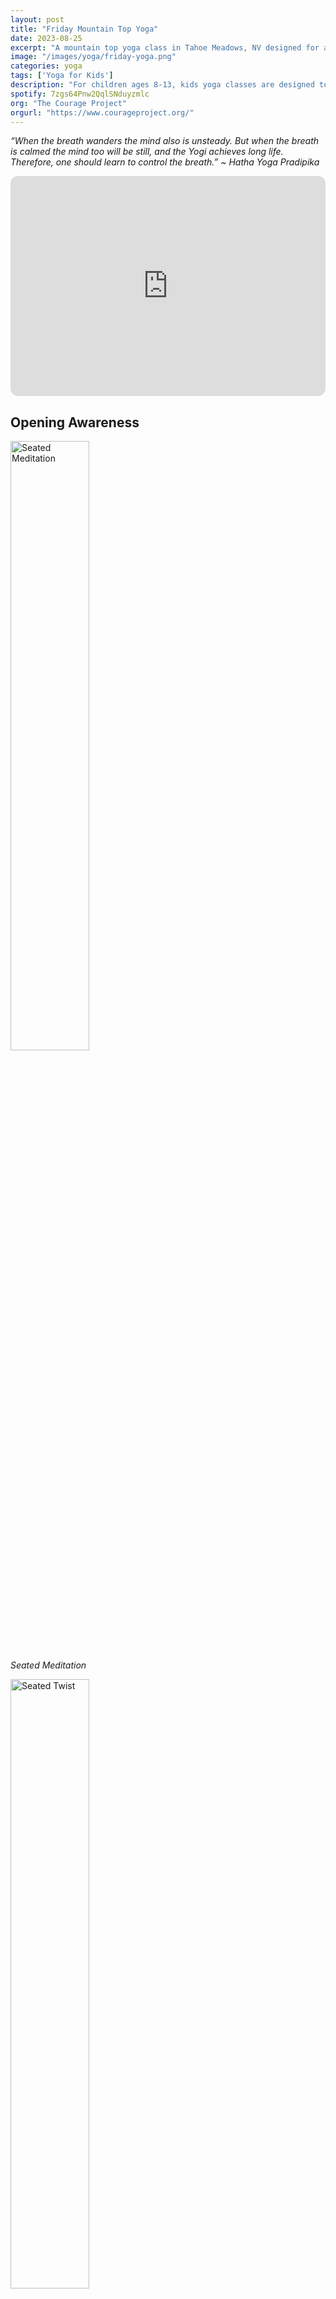 ```yaml
---
layout: post
title: "Friday Mountain Top Yoga"
date: 2023-08-25
excerpt: "A mountain top yoga class in Tahoe Meadows, NV designed for a younger audience with a focus on movement, breath, and mindfulness."
image: "/images/yoga/friday-yoga.png"
categories: yoga
tags: ['Yoga for Kids']
description: "For children ages 8-13, kids yoga classes are designed to promote mindfullness and stress tolerance."
spotify: 7zgs64Pnw2QqlSNduyzmlc
org: "The Courage Project"
orgurl: "https://www.courageproject.org/"
---
```




_“When the breath wanders the mind also is unsteady. But when the breath is calmed the mind too will be still, and the Yogi achieves long life. Therefore, one should learn to control the breath.” ~ Hatha Yoga Pradipika_

<iframe style="border-radius:12px" src="https://open.spotify.com/embed/playlist/{{ page.spotify }}?utm_source=generator" width="100%" height="352" frameBorder="0" allowfullscreen="" allow="autoplay; clipboard-write; encrypted-media; fullscreen; picture-in-picture" loading="lazy"></iframe>


## Opening Awareness


<div class="row">
  <div class="column">
    <img src="/images/yoga/lotus-meditation.png" alt="Seated Meditation" style="width:50%">
    <figcaption><i>Seated Meditation<p></p></i></figcaption>
  </div>
  <div class="column">
    <img src="/images/yoga/lotus-twist.png" alt="Seated Twist" style="width:50%">
    <figcaption><i>Seated Twist<p></p></i></figcaption>
  </div>
  <div class="column">
    <img src="/images/yoga/childs-pose.png" alt="Child's Pose" style="width:50%">
    <figcaption><i>Child's Pose<p></p></i></figcaption>
  </div>
</div>


## Opening Stretch


<div class="row">
  <div class="column">
    <img src="/images/yoga/tabletop.png" alt="Table" style="width:50%">
    <figcaption><i>Table<p></p></i></figcaption>
  </div>
  <div class="column">
    <img src="/images/yoga/cat.png" alt="Cat" style="width:50%">
    <figcaption><i>Cat<p></p></i></figcaption>
  </div>
  <div class="column">
    <img src="/images/yoga/cow.png" alt="Cow" style="width:50%">
    <figcaption><i>Cow<p></p></i></figcaption>
  </div>
</div>


<div class="row">
  <div class="column">
    <img src="/images/yoga/down-dog.png" alt="Down Dog" style="width:50%">
    <figcaption><i>Downward Facing Dog<p></p></i></figcaption>
  </div>
  <div class="column">
    <img src="/images/yoga/lions-breath.png" alt="Lion's Breath" style="width:50%">
    <figcaption><i>Lion's Breath<p></p></i></figcaption>
  </div>
  <div class="column">
</div>
</div>


## Standing Breath of Joy



<div class="row">
  <div class="column">
    <img src="/images/yoga/mountain.png" alt="Mountain" style="width:50%">
    <figcaption><i>Mountain<p></p></i></figcaption>
  </div>
  <div class="column">
    <img src="/images/yoga/mountain-extended.png" alt="Extended Mountain" style="width:50%">
    <figcaption><i>Extended Mountain<p></p></i></figcaption>
  </div>
  <div class="column">
    <img src="/images/yoga/forward-fold-1.png" alt="Forward Fold" style="width:50%">
    <figcaption><i>Forward Fold<p></p></i></figcaption>
  </div>
</div>



## Floor Work


<div class="row">
  <div class="column">
    <img src="/images/yoga/plank.png" alt="Alligator" style="width:50%">
    <figcaption><i>Alligator<p></p></i></figcaption>
  </div>
  <div class="column">
    <img src="/images/yoga/cobra.png" alt="Cobra" style="width:50%">
    <figcaption><i>Cobra<p></p></i></figcaption>
  </div>
  <div class="column">
    <img src="/images/yoga/lizard.png" alt="Lizard" style="width:50%">
    <figcaption><i>Lizard<p></p></i></figcaption>
  </div>
</div>


## Balancing and Breathing Practice


<div class="row">
  <div class="column">
    <img src="/images/yoga/star.png" alt="Star" style="width:50%">
    <figcaption><i>Star<p></p></i></figcaption>
  </div>
  <div class="column">
    <img src="/images/yoga/starfish.png" alt="Starfish" style="width:50%">
    <figcaption><i>Wide-leg forward fold<p></p></i></figcaption>
  </div>
</div>

<div class="row">
  <div class="column">
    <img src="/images/yoga/warrior-2.png" alt="Warrior II" style="width:50%">
    <figcaption><i>Warrior II<p></p></i></figcaption>
  </div>
  <div class="column">
    <img src="/images/yoga/reverse-warrior.png" alt="Peaceful Warrior" style="width:50%">
    <figcaption><i>Peaceful Warrior<p></p></i></figcaption>
  </div>
</div>



<div class="row">
    <div class="column">
    <img src="/images/yoga/chair.png" alt="Chair" style="width:50%">
    <figcaption><i>Chair<p></p></i></figcaption>
  </div>
  <div class="column">
    <img src="/images/yoga/boat.png" alt="Boat" style="width:50%">
    <figcaption><i>Boat<p></p></i></figcaption>
  </div>
  <div class="column">
    <img src="/images/yoga/butterfly.png" alt="Butterfly" style="width:50%">
    <figcaption><i>Butterfly<p></p></i></figcaption>
  </div>
</div>


<div class="row">
  <div class="column">
    <img src="/images/yoga/tree.png" alt="Tree" style="width:50%">
    <figcaption><i>Tree<p></p></i></figcaption>
  </div>
  <div class="column">
    <img src="/images/yoga/warrior-3.png" alt="Airplane" style="width:50%">
    <figcaption><i>Airplane<p></p></i></figcaption>
  </div>
</div>


<div class="row">
    <div class="column">
    <img src="/images/yoga/childs-pose.png" alt="Child's Pose" style="width:50%">
    <figcaption><i>Child's Pose<p></p></i></figcaption>
  </div>
  <div class="column">
    <img src="/images/yoga/table-balancing.jpeg" alt="Balancing Tabletop" style="width:50%">
    <figcaption><i>Balancing Tabletop<p></p></i></figcaption>
  </div>
  <div class="column">
    <img src="/images/yoga/pigeon.png" alt="Pigeon" style="width:50%">
    <figcaption><i>Pigeon<p></p></i></figcaption>
  </div>
</div>

## Inversion


<div class="row">
    <div class="column">
    <img src="/images/yoga/forward-fold-2.png" alt="Seated Forward Fold" style="width:50%">
    <figcaption><i>Seated Forward Fold<p></p></i></figcaption>
  </div>
  <div class="column">
    <img src="/images/yoga/legs-up.png" alt="Legs Up" style="width:50%">
    <figcaption><i>Legs Up<p></p></i></figcaption>
  </div>
  <div class="column">
    <img src="/images/yoga/bridge.png" alt="Bridge" style="width:50%">
    <figcaption><i>Bridge<p></p></i></figcaption>
  </div>
</div>


<div class="row">
  <div class="column">
    <img src="/images/yoga/reclined-twist.png" alt="Reclined Twist" style="width:50%">
    <figcaption><i>Reclined Twist<p></p></i></figcaption>
  </div>
  <div class="column">
    <img src="/images/yoga/hug.png" alt="Hug" style="width:50%">
    <figcaption><i>Hug<p></p></i></figcaption>
  </div>
</div>




## Relaxation



<div class="row">
  <div class="column">
    <img src="/images/yoga/shavasana.png" alt="Shavasana" style="width:50%">
    <figcaption><i>Shavasana<p></p></i></figcaption>
  </div>
  <div class="column">
    <img src="/images/yoga/lotus-meditation.png" alt="Seated Meditation" style="width:50%">
    <figcaption><i>Seated Meditation<p></p></i></figcaption>
  </div>
</div>

_The black and white yoga icons from created by <a href="https://www.flaticon.com/free-icons/workout" title="workout icons">dDara </a>, <a href="https://www.flaticon.com/free-icons/exercise" title="exercise icons">monkik</a>, <a href="https://www.flaticon.com/free-icons/yoga" title="yoga icons">Freepik </a>, and <a href="https://www.flaticon.com/free-icons/yoga-pose" title="yoga pose icons">Eideticmemo</a>._

## Comments

This yoga class was organized by [The Courage Project](https://www.courageproject.org/) and took place near the Tahoe Meadows South Trailhead in Nevada. The yoga sequence designed for a younger audience, with poses referred to by animal names where possible and a focus is on syncing movement to breath. It contains 7 sections (open awareness, open stretch, standing breath work, floor work, balancing poses, inversions, and relaxation).  Much of the sequence was inspired by a YouTube video called [Fun Kids Yoga w/ Kris Blunt (30 Minute Class)](https://www.youtube.com/watch?v=5sYUnnyPsRM). A 40-minute playlist accompanies the sequence to help sync the breath with movement and stillness. 
<figure>
<img src="/images/yoga/fridayplan.png" style="width:80%">
</figure>




<blockquote class="instagram-media" data-instgrm-captioned data-instgrm-permalink="https://www.instagram.com/p/CwED5WwviSp/?utm_source=ig_embed&amp;utm_campaign=loading" data-instgrm-version="14" style=" background:#FFF; border:0; border-radius:3px; box-shadow:0 0 1px 0 rgba(0,0,0,0.5),0 1px 10px 0 rgba(0,0,0,0.15); margin: 1px; max-width:540px; min-width:326px; padding:0; width:99.375%; width:-webkit-calc(100% - 2px); width:calc(100% - 2px);"><div style="padding:16px;"> <a href="https://www.instagram.com/p/CwED5WwviSp/?utm_source=ig_embed&amp;utm_campaign=loading" style=" background:#FFFFFF; line-height:0; padding:0 0; text-align:center; text-decoration:none; width:100%;" target="_blank"> <div style=" display: flex; flex-direction: row; align-items: center;"> <div style="background-color: #F4F4F4; border-radius: 50%; flex-grow: 0; height: 40px; margin-right: 14px; width: 40px;"></div> <div style="display: flex; flex-direction: column; flex-grow: 1; justify-content: center;"> <div style=" background-color: #F4F4F4; border-radius: 4px; flex-grow: 0; height: 14px; margin-bottom: 6px; width: 100px;"></div> <div style=" background-color: #F4F4F4; border-radius: 4px; flex-grow: 0; height: 14px; width: 60px;"></div></div></div><div style="padding: 19% 0;"></div> <div style="display:block; height:50px; margin:0 auto 12px; width:50px;"><svg width="50px" height="50px" viewBox="0 0 60 60" version="1.1" xmlns="https://www.w3.org/2000/svg" xmlns:xlink="https://www.w3.org/1999/xlink"><g stroke="none" stroke-width="1" fill="none" fill-rule="evenodd"><g transform="translate(-511.000000, -20.000000)" fill="#000000"><g><path d="M556.869,30.41 C554.814,30.41 553.148,32.076 553.148,34.131 C553.148,36.186 554.814,37.852 556.869,37.852 C558.924,37.852 560.59,36.186 560.59,34.131 C560.59,32.076 558.924,30.41 556.869,30.41 M541,60.657 C535.114,60.657 530.342,55.887 530.342,50 C530.342,44.114 535.114,39.342 541,39.342 C546.887,39.342 551.658,44.114 551.658,50 C551.658,55.887 546.887,60.657 541,60.657 M541,33.886 C532.1,33.886 524.886,41.1 524.886,50 C524.886,58.899 532.1,66.113 541,66.113 C549.9,66.113 557.115,58.899 557.115,50 C557.115,41.1 549.9,33.886 541,33.886 M565.378,62.101 C565.244,65.022 564.756,66.606 564.346,67.663 C563.803,69.06 563.154,70.057 562.106,71.106 C561.058,72.155 560.06,72.803 558.662,73.347 C557.607,73.757 556.021,74.244 553.102,74.378 C549.944,74.521 548.997,74.552 541,74.552 C533.003,74.552 532.056,74.521 528.898,74.378 C525.979,74.244 524.393,73.757 523.338,73.347 C521.94,72.803 520.942,72.155 519.894,71.106 C518.846,70.057 518.197,69.06 517.654,67.663 C517.244,66.606 516.755,65.022 516.623,62.101 C516.479,58.943 516.448,57.996 516.448,50 C516.448,42.003 516.479,41.056 516.623,37.899 C516.755,34.978 517.244,33.391 517.654,32.338 C518.197,30.938 518.846,29.942 519.894,28.894 C520.942,27.846 521.94,27.196 523.338,26.654 C524.393,26.244 525.979,25.756 528.898,25.623 C532.057,25.479 533.004,25.448 541,25.448 C548.997,25.448 549.943,25.479 553.102,25.623 C556.021,25.756 557.607,26.244 558.662,26.654 C560.06,27.196 561.058,27.846 562.106,28.894 C563.154,29.942 563.803,30.938 564.346,32.338 C564.756,33.391 565.244,34.978 565.378,37.899 C565.522,41.056 565.552,42.003 565.552,50 C565.552,57.996 565.522,58.943 565.378,62.101 M570.82,37.631 C570.674,34.438 570.167,32.258 569.425,30.349 C568.659,28.377 567.633,26.702 565.965,25.035 C564.297,23.368 562.623,22.342 560.652,21.575 C558.743,20.834 556.562,20.326 553.369,20.18 C550.169,20.033 549.148,20 541,20 C532.853,20 531.831,20.033 528.631,20.18 C525.438,20.326 523.257,20.834 521.349,21.575 C519.376,22.342 517.703,23.368 516.035,25.035 C514.368,26.702 513.342,28.377 512.574,30.349 C511.834,32.258 511.326,34.438 511.181,37.631 C511.035,40.831 511,41.851 511,50 C511,58.147 511.035,59.17 511.181,62.369 C511.326,65.562 511.834,67.743 512.574,69.651 C513.342,71.625 514.368,73.296 516.035,74.965 C517.703,76.634 519.376,77.658 521.349,78.425 C523.257,79.167 525.438,79.673 528.631,79.82 C531.831,79.965 532.853,80.001 541,80.001 C549.148,80.001 550.169,79.965 553.369,79.82 C556.562,79.673 558.743,79.167 560.652,78.425 C562.623,77.658 564.297,76.634 565.965,74.965 C567.633,73.296 568.659,71.625 569.425,69.651 C570.167,67.743 570.674,65.562 570.82,62.369 C570.966,59.17 571,58.147 571,50 C571,41.851 570.966,40.831 570.82,37.631"></path></g></g></g></svg></div><div style="padding-top: 8px;"> <div style=" color:#3897f0; font-family:Arial,sans-serif; font-size:14px; font-style:normal; font-weight:550; line-height:18px;">View this post on Instagram</div></div><div style="padding: 12.5% 0;"></div> <div style="display: flex; flex-direction: row; margin-bottom: 14px; align-items: center;"><div> <div style="background-color: #F4F4F4; border-radius: 50%; height: 12.5px; width: 12.5px; transform: translateX(0px) translateY(7px);"></div> <div style="background-color: #F4F4F4; height: 12.5px; transform: rotate(-45deg) translateX(3px) translateY(1px); width: 12.5px; flex-grow: 0; margin-right: 14px; margin-left: 2px;"></div> <div style="background-color: #F4F4F4; border-radius: 50%; height: 12.5px; width: 12.5px; transform: translateX(9px) translateY(-18px);"></div></div><div style="margin-left: 8px;"> <div style=" background-color: #F4F4F4; border-radius: 50%; flex-grow: 0; height: 20px; width: 20px;"></div> <div style=" width: 0; height: 0; border-top: 2px solid transparent; border-left: 6px solid #f4f4f4; border-bottom: 2px solid transparent; transform: translateX(16px) translateY(-4px) rotate(30deg)"></div></div><div style="margin-left: auto;"> <div style=" width: 0px; border-top: 8px solid #F4F4F4; border-right: 8px solid transparent; transform: translateY(16px);"></div> <div style=" background-color: #F4F4F4; flex-grow: 0; height: 12px; width: 16px; transform: translateY(-4px);"></div> <div style=" width: 0; height: 0; border-top: 8px solid #F4F4F4; border-left: 8px solid transparent; transform: translateY(-4px) translateX(8px);"></div></div></div> <div style="display: flex; flex-direction: column; flex-grow: 1; justify-content: center; margin-bottom: 24px;"> <div style=" background-color: #F4F4F4; border-radius: 4px; flex-grow: 0; height: 14px; margin-bottom: 6px; width: 224px;"></div> <div style=" background-color: #F4F4F4; border-radius: 4px; flex-grow: 0; height: 14px; width: 144px;"></div></div></a><p style=" color:#c9c8cd; font-family:Arial,sans-serif; font-size:14px; line-height:17px; margin-bottom:0; margin-top:8px; overflow:hidden; padding:8px 0 7px; text-align:center; text-overflow:ellipsis; white-space:nowrap;"><a href="https://www.instagram.com/p/CwED5WwviSp/?utm_source=ig_embed&amp;utm_campaign=loading" style=" color:#c9c8cd; font-family:Arial,sans-serif; font-size:14px; font-style:normal; font-weight:normal; line-height:17px; text-decoration:none;" target="_blank">A post shared by The Courage Project (@tahoecourage)</a></p></div></blockquote> <script async src="//www.instagram.com/embed.js"></script>

